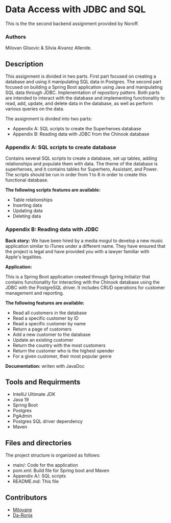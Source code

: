 # Data Access with JDBC and SQL
This is the the second backend assignment provided by Noroff.

### Authors
Milovan Glisovic & Silvia Alvarez Allende.

## Description
This assignment is divided in two parts. First part focused on creating a database and using it manipulating SQL data in Postgres. The second part focused on building a Spring Boot application using Java and manipulating SQL data through JDBC. Implenemtation of repository pattern. Both parts are intended to  interact with the database and implementing functionality to read, add, update, and delete data in the database, as well as perform various queries on the data.

The assignment is divided into two parts:

- Appendix A: SQL scripts to create the Superheroes database
- Appendix B: Reading data with JDBC from the Chinook database

### Appendix A: SQL scripts to create database
Contains several SQL scripts to create a database, set up tables, adding relationships and populate them with data. The theme of the database is superheroes, and it contains tables for Superhero, Assistant, and Power. 
The scripts should be run in order from 1 to 8 in order to create this functional database.

**The following scripts features are available:**

- Table relationships
- Inserting data
- Updating data
- Deleting data

### Appendix B: Reading data with JDBC 

**Back story:**
We have been hired by a media mogul to develop a new music application similar to iTunes under a different name. They have ensured that the project is legal and have provided you with a lawyer familiar with Apple's legalities.

**Application:**

This is a Spring Boot application created through Spring Initializr that contains functionality for interacting with the Chinook database using the JDBC with the PostgreSQL driver. It includes CRUD operations for customer management and reporting. 

**The following features are available:**

- Read all customers in the database
- Read a specific customer by ID
- Read a specific customer by name
- Return a page of customers
- Add a new customer to the database
- Update an existing customer
- Return the country with the most customers
- Return the customer who is the highest spender
- For a given customer, their most popular genre

**Documentation:** writen with JavaDoc

## Tools and Requirments
- IntelliJ Ultimate JDK
- Java 19
- Spring Boot
- Postgres 
- PgAdmin
- Postgres SQL driver dependency
- Maven


## Files and directories
The project structure is organized as follows:

- main/: Code for the application
- pom.xml: Build file for Spring boot and Maven
- Appendix A/: SQL scripts
- README.md: This file

## Contributors

- [Milovane](https://github.com/Milovane)
- [Da-Ronja](https://github.com/Da-Ronja)
